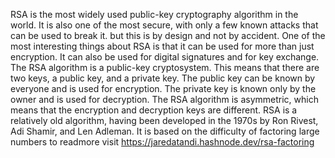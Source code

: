 RSA is the most widely used public-key cryptography algorithm in the world.
It is also one of the most secure,
with only a few known attacks that can be used to break it.
but this is by design and not by accident.
One of the most interesting things about RSA is that it can be used for more than just encryption.
It can also be used for digital signatures and for key exchange.
The RSA algorithm is a public-key cryptosystem.
This means that there are two keys, a public key, and a private key.
The public key can be known by everyone and is used for encryption.
The private key is known only by the owner and is used for decryption.
The RSA algorithm is asymmetric, which means that the encryption and decryption keys are different.
RSA is a relatively old algorithm, having been developed in the 1970s by
Ron Rivest, Adi Shamir, and Len Adleman. It is based on the difficulty of factoring large numbers
to readmore visit https://jaredatandi.hashnode.dev/rsa-factoring